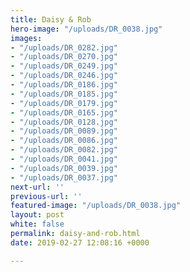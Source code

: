 ```yaml
---
title: Daisy & Rob
hero-image: "/uploads/DR_0038.jpg"
images:
- "/uploads/DR_0282.jpg"
- "/uploads/DR_0270.jpg"
- "/uploads/DR_0249.jpg"
- "/uploads/DR_0246.jpg"
- "/uploads/DR_0186.jpg"
- "/uploads/DR_0185.jpg"
- "/uploads/DR_0179.jpg"
- "/uploads/DR_0165.jpg"
- "/uploads/DR_0128.jpg"
- "/uploads/DR_0089.jpg"
- "/uploads/DR_0086.jpg"
- "/uploads/DR_0082.jpg"
- "/uploads/DR_0041.jpg"
- "/uploads/DR_0039.jpg"
- "/uploads/DR_0037.jpg"
next-url: ''
previous-url: ''
featured-image: "/uploads/DR_0038.jpg"
layout: post
white: false
permalink: daisy-and-rob.html
date: 2019-02-27 12:08:16 +0000

---
```


